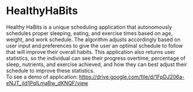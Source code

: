 # HealthyHaBits
Healthy HaBits is a unique scheduling application that autonomously schedules proper sleeping, eating, and exercise times based on age, weight, and work schedule. The algorithm adjusts accordingly based on user input and preferences to give the user an optimal schedule to follow that will improve their overall habits. This application also returns user statistics, so the individual can see their progress overtime, percentage of sleep, nutrients, and exercise achieved, and how they can best adjust their schedule to improve these statistics.
<br>
To see a demo of application: https://drive.google.com/file/d/1FpDJ206a-eNJT_jId1PqILmaBw_dKNQF/view
